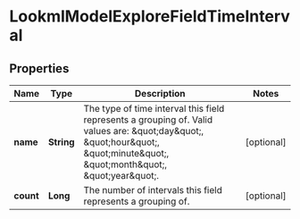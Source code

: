 # LookmlModelExploreFieldTimeInterval

## Properties
Name | Type | Description | Notes
------------ | ------------- | ------------- | -------------
**name** | **String** | The type of time interval this field represents a grouping of. Valid values are: \&quot;day\&quot;, \&quot;hour\&quot;, \&quot;minute\&quot;, \&quot;month\&quot;, \&quot;year\&quot;. |  [optional]
**count** | **Long** | The number of intervals this field represents a grouping of. |  [optional]
